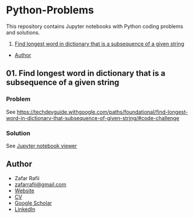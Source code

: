 # Python-Problems
This repository contains Jupyter notebooks with Python coding problems and solutions.

1. [Find longest word in dictionary that is a subsequence of a given string](#find-longest-word-in-dictionary-that-is-a-subsequence-of-a-given-string)
- [Author](#author)

## 01. Find longest word in dictionary that is a subsequence of a given string

### Problem

See https://techdevguide.withgoogle.com/paths/foundational/find-longest-word-in-dictionary-that-subsequence-of-given-string/#code-challenge

### Solution

See [Jupyter notebook viewer](https://nbviewer.jupyter.org/github/zafarrafii/Python-Problems/blob/master/Problem%2001.ipynb)


## Author

- Zafar Rafii
- zafarrafii@gmail.com
- [Website](http://zafarrafii.com/)
- [CV](http://zafarrafii.com/Zafar%20Rafii%20-%20C.V..pdf)
- [Google Scholar](https://scholar.google.com/citations?user=8wbS2EsAAAAJ&hl=en)
- [LinkedIn](https://www.linkedin.com/in/zafarrafii/)
